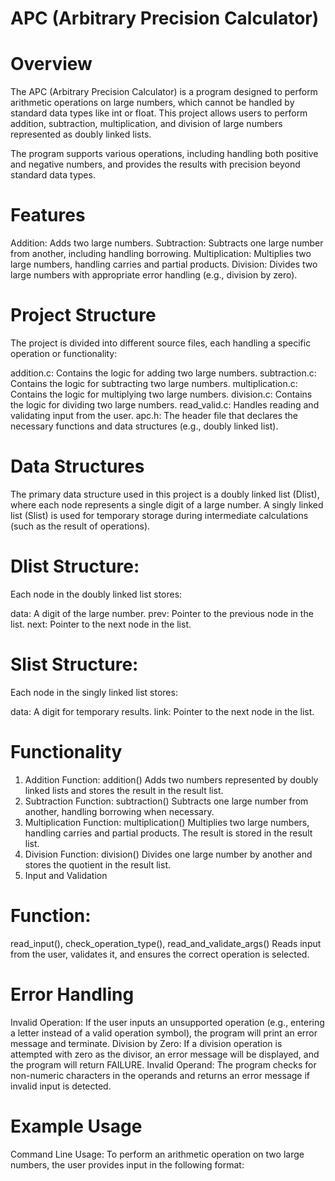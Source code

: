 # APC (Arbitrary Precision Calculator)
# Overview
The APC (Arbitrary Precision Calculator) is a program designed to perform arithmetic operations on large numbers, which cannot be handled by standard data types like int or float. This project allows users to perform addition, subtraction, multiplication, and division of large numbers represented as doubly linked lists.

The program supports various operations, including handling both positive and negative numbers, and provides the results with precision beyond standard data types.

# Features
Addition: Adds two large numbers.
Subtraction: Subtracts one large number from another, including handling borrowing.
Multiplication: Multiplies two large numbers, handling carries and partial products.
Division: Divides two large numbers with appropriate error handling (e.g., division by zero).
# Project Structure
The project is divided into different source files, each handling a specific operation or functionality:

addition.c: Contains the logic for adding two large numbers.
subtraction.c: Contains the logic for subtracting two large numbers.
multiplication.c: Contains the logic for multiplying two large numbers.
division.c: Contains the logic for dividing two large numbers.
read_valid.c: Handles reading and validating input from the user.
apc.h: The header file that declares the necessary functions and data structures (e.g., doubly linked list).
# Data Structures
The primary data structure used in this project is a doubly linked list (Dlist), where each node represents a single digit of a large number. A singly linked list (Slist) is used for temporary storage during intermediate calculations (such as the result of operations).

# Dlist Structure:
Each node in the doubly linked list stores:

data: A digit of the large number.
prev: Pointer to the previous node in the list.
next: Pointer to the next node in the list.
# Slist Structure:
Each node in the singly linked list stores:

data: A digit for temporary results.
link: Pointer to the next node in the list.
# Functionality
1. Addition
Function: addition()
Adds two numbers represented by doubly linked lists and stores the result in the result list.
2. Subtraction
Function: subtraction()
Subtracts one large number from another, handling borrowing when necessary.
3. Multiplication
Function: multiplication()
Multiplies two large numbers, handling carries and partial products. The result is stored in the result list.
4. Division
Function: division()
Divides one large number by another and stores the quotient in the result list.
5. Input and Validation
# Function: 
read_input(), check_operation_type(), read_and_validate_args()
Reads input from the user, validates it, and ensures the correct operation is selected.
# Error Handling
Invalid Operation: If the user inputs an unsupported operation (e.g., entering a letter instead of a valid operation symbol), the program will print an error message and terminate.
Division by Zero: If a division operation is attempted with zero as the divisor, an error message will be displayed, and the program will return FAILURE.
Invalid Operand: The program checks for non-numeric characters in the operands and returns an error message if invalid input is detected.
# Example Usage
Command Line Usage:
To perform an arithmetic operation on two large numbers, the user provides input in the following format:
